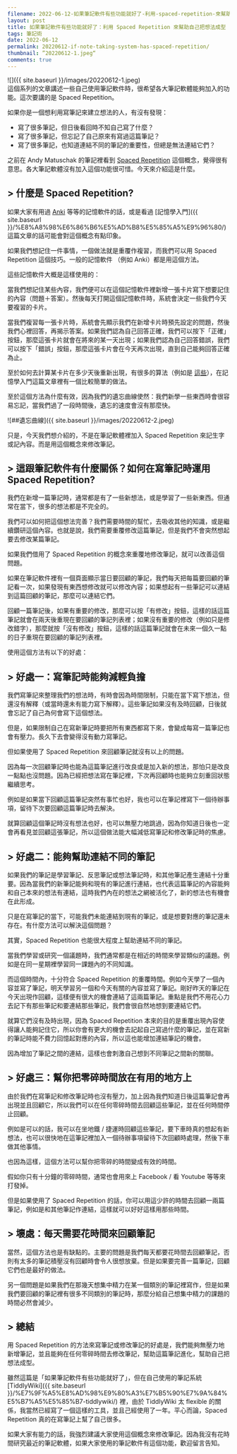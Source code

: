 ```yaml
---
filename: 2022-06-12-如果筆記軟件有些功能就好了-利用-spaced-repetition-來幫助自己把想法成型.md
layout: post
title: 如果筆記軟件有些功能就好了：利用 Spaced Repetition 來幫助自己把想法成型
tags: 筆記術
date: 2022-06-12
permalink: 20220612-if-note-taking-system-has-spaced-repetition/
thumbnail: ”20220612-1.jpeg“
comments: true
---
```


![]({{ site.baseurl }}/images/20220612-1.jpeg)  
這個系列的文章講述一些自己使用筆記軟件時，很希望各大筆記軟體能夠加入的功能。這次要講的是 Spaced Repetition。

如果你是一個想利用寫筆記來建立想法的人，有沒有發現：

* 寫了很多筆記，但日後看回時不知自己寫了什麼？
* 寫了很多筆記，但忘記了自己原來有寫過這篇筆記？
* 寫了很多筆記，也知道連結不同的筆記的重要性，但總是無法連結它們？

之前在 Andy Matuschak 的筆記裡看到 [Spaced Repetition](https://notes.andymatuschak.org/Spaced_repetition_may_be_a_helpful_tool_to_incrementally_develop_inklings) 這個概念，覺得很有意思。各大筆記軟體沒有加入這個功能很可惜。今天來介紹這是什麼。

## > 什麼是 Spaced Repetition?

如果大家有用過 [Anki](https://apps.ankiweb.net) 等等的記憶軟件的話，或是看過 [記憶學入門]({{ site.baseurl }}/%E8%A8%98%E6%86%B6%E5%AD%B8%E5%85%A5%E9%96%80/) 這篇文章的話可能會對這個概念有點印象。

如果我們想記住一件事情，一個做法就是重覆作複習，而我們可以用 Spaced Repetition 這個技巧。一般的記憶軟件 （例如 Anki）都是用這個方法。

這些記憶軟件大概是這樣使用的：

當我們想記住某些內容，我們便可以在這個記憶軟件裡新增一張卡片寫下想要記住的內容（問題＋答案）。然後每天打開這個記憶軟件時，系統會決定一些我們今天要複習的卡片。

當我們複習每一張卡片時，系統會先顯示我們在新增卡片時預先設定的問題，然後我們心裡回答，再揭示答案。如果我們認為自己回答正確，我們可以按下「正確」按鈕，那麼這張卡片就會在將來的某一天出現；如果我們認為自己回答錯誤，我們可以按下「錯誤」按鈕，那麼這張卡片會在今天再次出現，直到自己能夠回答正確為止。

至於如何去計算某卡片在多少天後重新出現，有很多的算法（例如是 [這些](https://en.wikipedia.org/wiki/Spaced_repetition#Algorithms_)），在記憶學入門這篇文章裡有一個比較簡單的做法。

至於這個方法為什麼有效，因為我們的遺忘曲線使然：我們新學一些東西時會很容易忘記，當我們過了一段時間後，遺忘的速度會沒有那麼快。

![##遺忘曲線]({{ site.baseurl }}/images/20220612-2.jpeg)

只是，今天我們想介紹的，不是在筆記軟體裡加入 Spaced Repetition 來記生字或記內容。而是用這個概念來修改筆記。

## > 這跟筆記軟件有什麼關係？如何在寫筆記時運用 Spaced Repetition?

我們在新增一篇筆記時，通常都是有了一些新想法，或是學習了一些新東西。但通常在當下，很多的想法都是不完全的。

我們可以如何把這個想法完善？我們需要時間的幫忙，去吸收其他的知識，或是繼續鑽研這個內容。也就是說，我們需要重覆修改這篇筆記，但是我們不會突然想起要去修改某篇筆記。

如果我們借用了 Spaced Repetition 的概念來重覆地修改筆記，就可以改善這個問題。

如果在筆記軟件裡有一個頁面顯示當日要回顧的筆記，我們每天把每篇要回顧的筆記看一次，如果發現有東西想修改就可以修改內容；如果想起有一些筆記可以連結到這篇回顧的筆記，那麼可以連結它們。

回顧一篇筆記後，如果有重要的修改，那麼可以按「有修改」按鈕，這樣的話這篇筆記就會在兩天後重現在要回顧的筆記列表裡；如果沒有重要的修改（例如只是修改錯字），那麼就按「沒有修改」按鈕，這樣的話這篇筆記就會在未來一個久一點的日子重現在要回顧的筆記列表裡。

使用這個方法有以下的好處：

## > 好處一：寫筆記時能夠減輕負擔

我們寫筆記來整理我們的想法時，有時會因為時間限制，只能在當下寫下想法，但還沒有解釋（或當時還未有能力寫下解釋）。這些筆記如果沒有及時回顧，日後就會忘記了自己為何會寫下這個想法。

但是，如果限制自己在寫新筆記時要把所有東西都寫下來，會變成每寫一篇筆記也會有壓力。長久下去會變得沒有動力寫筆記。

但如果使用了 Spaced Repetition 來回顧筆記就沒有以上的問題。

因為每一次回顧筆記時也能為這篇筆記進行改良或是加入新的想法，那怕只是改良一點點也沒問題。因為已經把想法寫在筆記裡，下次再回顧時也能夠立刻重回狀態繼續思考。

例如是如果當下回顧這篇筆記突然有事忙也好，我也可以在筆記裡寫下一個待辦事項，留待下次要回顧這篇筆記時去解決。

就算回顧這個筆記時沒有想法也好，也可以無壓力地跳過，因為你知道日後也一定會再看見並回顧這張筆記，所以這個做法能大幅減低寫筆記和修改筆記時的焦慮。

## > 好處二：能夠幫助連結不同的筆記

如果我們的筆記是學習筆記、反思筆記或想法筆記時，和其他筆記產生連結十分重要。因為當我們的新筆記能夠和現有的筆記進行連結，也代表這篇筆記的內容能夠和自己本來的想法有連結，這時我們內在的想法之網被活化了，新的想法也有機會在此形成。

只是在寫筆記的當下，可能我們未能連結到現有的筆記，或是想要對應的筆記還未存在。有什麼方法可以解決這個問題？

其實，Spaced Repetition 也能很大程度上幫助連結不同的筆記。

當我們學習或研究一個議題時，我們通常都是在相近的時間來學習類似的議題。例如是在同一星期裡學習同一課題內的不同知識。

而這個時間內，十分符合 Spaced Repetition 的重覆時間。例如今天學了一個內容並寫了筆記，明天學習另一個和今天有關的內容並寫了筆記。剛好昨天的筆記在今天出現作回顧，這樣便有很大的機會連結了這兩篇筆記。重點是我們不用花心力去記下有那些筆記和要連結那些筆記，我們會很自然地想到要連結它們。

就算它們沒有及時出現，因為 Spaced Repetition 本來的目的是重覆出現內容使得讓人能夠記住它，所以你會有更大的機會去記起自己寫過什麼的筆記，並在寫新的筆記時能不費力回憶起對應的內容，所以這也能增加連結筆記的機會。

因為增加了筆記之間的連結，這樣也會刺激自己想到不同筆記之間新的關聯。

## > 好處三：幫你把零碎時間放在有用的地方上

由於我們在寫筆記和修改筆記時也沒有壓力，加上因為我們知道日後這篇筆記會再出現並且回顧它，所以我們可以在任何零碎時間去回顧這些筆記，並在任何時間停止回顧。

例如是可以的話，我可以在坐地鐵 / 捷運時回顧這些筆記，要下車時真的想起有新想法，也可以很快地在這筆記裡加入一個待辦事項留待下次回顧時處理，然後下車做其他事情。

也因為這樣，這個方法可以幫你把零碎的時間變成有效的時間。

假如你只有十分鐘的零碎時間，通常也會用來上 Facebook / 看 Youtube 等等來打發掉。

但是如果使用了 Spaced Repetition 的話，你可以用這少許的時間去回顧一兩篇筆記，例如是和其他筆記作連結，這樣就可以好好這樣用那些時間。


## > 壞處：每天需要花時間來回顧筆記

當然，這個方法也是有缺點的。主要的問題是我們每天都要花時間去回顧筆記，否則有太多的筆記積壓沒有回顧時會令人很想放棄。但是如果要完善一篇筆記，回顧它們也是最好的做法。

另一個問題是如果我們在那幾天想集中精力在某一個類別的筆記裡寫作，但是如果我們要回顧的筆記裡有很多不同類別的筆記時，那麼分給自己想集中精力的課題的時間必然會減少。

## > 總結

用 Spaced Repetition 的方法來寫筆記或修改筆記的好處是，我們能夠無壓力地新增筆記，並且能夠在任何零碎時間去修改筆記，幫助這篇筆記進化，幫助自己把想法成型。

雖然這篇是「如果筆記軟件有些功能就好了」，但在自己使用的筆記系統 [TiddlyWiki]({{ site.baseurl }}/%E7%9F%A5%E8%AD%98%E9%80%A3%E7%B5%90%E7%9A%84%E5%B7%A5%E5%85%B7-tiddlywiki/) 裡，由於 TiddlyWiki 太 flexible 的關係，我當然已經寫了一個這樣的工具，並且己經使用了一年。平心而論，Spaced Repetition 真的在寫筆記上幫了自己很多。

如果大家有能力的話，我強烈建議大家使用這個概念來修改筆記。因為我沒有花時間研究最近的筆記軟體，如果大家使用的筆記軟件有這個功能，歡迎留言告知。



